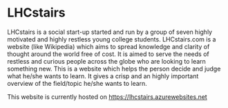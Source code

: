 # LHCstairs
LHCstairs is a social start-up started and run by a group of seven highly motivated and highly restless young college students. LHCstairs.com is a website (like Wikipedia) which aims to spread knowledge and clarity of thought around the world free of cost. It is aimed to serve the needs of restless and curious people across the globe who are looking to learn something new. This is a website which helps the person decide and judge what he/she wants to learn. It gives a crisp and an highly important overview of the field/topic he/she wants to learn.


This website is currently hosted on https://lhcstairs.azurewebsites.net
